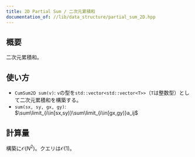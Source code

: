 ```yaml
---
title: 2D Partial Sum / 二次元累積和
documentation_of: //lib/data_structure/partial_sum_2D.hpp
---
```


## 概要

二次元累積和。

## 使い方

- `CumSum2D sum(v)`: `v`の型を`std::vector<std::vector<T>>`（`T`は整数型）として二次元累積和を構築する。
- `sum(sx, sy, gx, gy)`: $\sum\limit_{i\in[sx,sy)}\sum\limit_{i\in[gx,gy)}a_ij$

## 計算量

構築に$\mathcal{O}(N^2)$。クエリは$\mathcal{O}(1)$。

